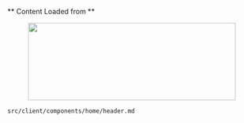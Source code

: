 ** Content Loaded from **
<img
  class="mui-image"
  style="width:420px; height: 157px; display: block; margin:15px auto;"
  src="http://www.material-ui.com/images/material-ui-logo.svg"
/>
`src/client/components/home/header.md`
